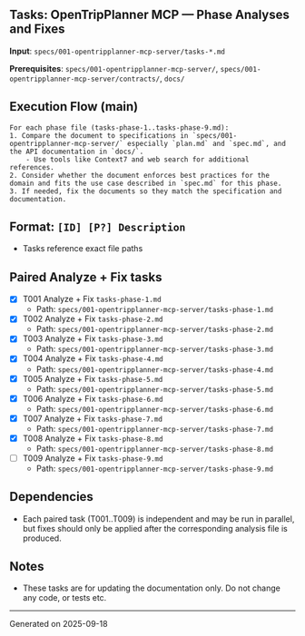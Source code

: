 ## Tasks: OpenTripPlanner MCP — Phase Analyses and Fixes

**Input**: `specs/001-opentripplanner-mcp-server/tasks-*.md`

**Prerequisites**: `specs/001-opentripplanner-mcp-server/`, `specs/001-opentripplanner-mcp-server/contracts/`, `docs/`

## Execution Flow (main)

```text
For each phase file (tasks-phase-1..tasks-phase-9.md):
1. Compare the document to specifications in `specs/001-opentripplanner-mcp-server/` especially `plan.md` and `spec.md`, and the API documentation in `docs/`.
    - Use tools like Context7 and web search for additional references.
2. Consider whether the document enforces best practices for the domain and fits the use case described in `spec.md` for this phase.
3. If needed, fix the documents so they match the specification and documentation.
```

## Format: `[ID] [P?] Description`

- Tasks reference exact file paths

## Paired Analyze + Fix tasks

- [X] T001 Analyze + Fix `tasks-phase-1.md`
  - Path: `specs/001-opentripplanner-mcp-server/tasks-phase-1.md`
- [X] T002 Analyze + Fix `tasks-phase-2.md`
  - Path: `specs/001-opentripplanner-mcp-server/tasks-phase-2.md`
- [x] T003 Analyze + Fix `tasks-phase-3.md`
  - Path: `specs/001-opentripplanner-mcp-server/tasks-phase-3.md`
- [x] T004 Analyze + Fix `tasks-phase-4.md`
  - Path: `specs/001-opentripplanner-mcp-server/tasks-phase-4.md`
- [x] T005 Analyze + Fix `tasks-phase-5.md`
  - Path: `specs/001-opentripplanner-mcp-server/tasks-phase-5.md`
- [x] T006 Analyze + Fix `tasks-phase-6.md`
  - Path: `specs/001-opentripplanner-mcp-server/tasks-phase-6.md`
- [x] T007 Analyze + Fix `tasks-phase-7.md`
  - Path: `specs/001-opentripplanner-mcp-server/tasks-phase-7.md`
- [x] T008 Analyze + Fix `tasks-phase-8.md`
  - Path: `specs/001-opentripplanner-mcp-server/tasks-phase-8.md`
- [ ] T009 Analyze + Fix `tasks-phase-9.md`
  - Path: `specs/001-opentripplanner-mcp-server/tasks-phase-9.md`

## Dependencies

- Each paired task (T001..T009) is independent and may be run in parallel, but fixes should only be applied after the corresponding analysis file is produced.

## Notes

- These tasks are for updating the documentation only. Do not change any code, or tests etc.

---

Generated on 2025-09-18
